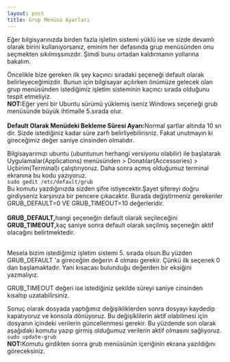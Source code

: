 ```yaml
---
layout: post
title: Grup Menüsü Ayarları
---
```

Eğer bilgisyarınızda birden fazla işletim sistemi yüklü ise ve sizde devamlı olarak birini kullanıyorsanız, eminim her defasında grup menüsünden onu seçmekten sıkılmışsınızdır. Şimdi bunu ortadan kaldırmanın yollarına bakalım.

Öncelikle bize gereken ilk şey kaçıncı sıradaki şeçeneği default olarak belirleyeceğimizdir. Bunun için bilgisayar açılırken önümüze gelecek olan grup menüsünden istediğimiz işletim sisteminin kaçıncı sırada olduğunu tespit etmeliyiz.
<br>
<b>NOT:</b>Eğer yeni bir Ubuntu sürümü yüklemiş iseniz Windows seçeneği grub menüsünde büyük ihtimalle 5.sırada olur.
<br>
<br>
<b>Default Olarak Menüdeki Bekleme Süresi Ayarı:</b>Normal şartlar altında 10 sn dir. Sizde istediğiniz kadar süre zarfı belirliyebilirisniz. Fakat unutmayın ki gireceğimiz değer saniye cinsinden olmalıdır.

Bilgisayarımızı ubuntu (ubuntunun herhangi versiyonu olabilir) ile başlatarak Uygulamalar(Applications) menüsünden > Donatılar(Accessories) > Uçbirim(Terminal)i çalıştırıyoruz. Daha sonra açmış olduğumuz terminal ekranına bu kodu yazıyoruz.
<br>
<code>sudo gedit /etc/default/grub</code>
<br>
Bu komutu yazdığınızda sizden şifre istiyecektir.Şayet şifereyi doğru girdiyseniz karşınıza bir pencere çıkacaktır. Burada değiştirmeniz gerekenler GRUB_DEFAULT=0 VE GRUB_TIMEOUT=10 değerleridir.
<br><br>
<b>GRUB_DEFAULT,</b>hangi şeçeneğin default olarak seçileceğini<br>
<b>GRUB_TIMEOUT,</b>kaç saniye sonra default olarak seçilmiş seçeneğin aktif olacağını belirtmektedir.<br><br>

Mesela bizim istediğimiz işletim sistemi 5. sırada olsun.Bu yüzden GRUB_DEFAULT 'a gireceğim değerin 4 olması gerekir. Çünkü ilk seçenek 0 dan başlamaktadır. Yani kısacası bulunduğu değerden bir eksiğini yazmalıyız. 

GRUB_TIMEOUT değeri ise istediğiniz şekilde süreyi saniye cinsinden kısaltıp uzatabilirsiniz.

Sonuç olarak dosyada yaptığımız değişikliklerden sonra dosyayı kaydedip kapatıyoruz ve konsola dönüyoruz. Bu değişiklilerin aktif olabilmesi için dosyanın içindeki verilerin güncellenmesi gerekir. Bu yüzdende son olarak aşağıdaki komutu yazıp girmiş olduğumuz verilerin aktif olmasını sağlıyoruz.
<br>
<code>sudo update-grub</code>
<br>
<b>NOT:</b>Komutu girdikten sonra grub menüsünün içeriğinin ekrana yazıldığını göreceksiniz.






















